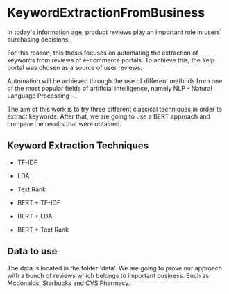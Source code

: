 # KeywordExtractionFromBusiness


In today's information age, product reviews play an important role in users' purchasing decisions. 

For this reason, this thesis focuses on automating the extraction of keywords from reviews of e-commerce portals. To achieve this, the Yelp portal was chosen as a source of user reviews. 

Automation will be achieved through the use of different methods from one of the most popular fields of artificial intelligence, namely NLP - Natural Language Processing -.

The aim of this work is to try three different classical techniques in order to extract keywords. After that, we are going to use a BERT approach and compare the results that were obtained.

## Keyword Extraction Techniques

* TF-IDF
* LDA
* Text Rank

* BERT + TF-IDF
* BERT + LDA
* BERT + Text Rank


## Data to use

The data is located in the folder 'data'. We are going to prove our approach with a bunch of reviews which belongs to important business. Such as Mcdonalds, Starbucks and CVS Pharmacy. 
